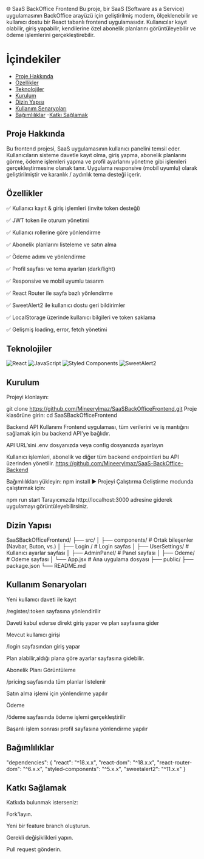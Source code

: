 🌐 SaaS BackOffice Frontend
Bu proje, bir SaaS (Software as a Service) uygulamasının BackOffice arayüzü için geliştirilmiş modern, ölçeklenebilir ve kullanıcı dostu bir React tabanlı frontend uygulamasıdır. Kullanıcılar kayıt olabilir, giriş yapabilir, kendilerine özel abonelik planlarını görüntüleyebilir ve ödeme işlemlerini gerçekleştirebilir.
# İçindekiler
- [Proje Hakkında](#proje-hakkında)
- [Özellikler](#özellikler)
- [Teknolojiler](#teknolojiler)
- [Kurulum](#kurulum)
- [Dizin Yapısı](#dizin-yapısı)
- [Kullanım Senaryoları](#Kullanım-senaryoları)
- [Bağımlılıklar](#bağımlılıklar)
-[Katkı Sağlamak](#Katkı-Sağlamak)
## Proje Hakkında
Bu frontend projesi, SaaS uygulamasının kullanıcı panelini temsil eder. Kullanıcıların sisteme davetle kayıt olma, giriş yapma, abonelik planlarını görme, ödeme işlemleri yapma ve profil ayarlarını yönetme gibi işlemleri gerçekleştirmesine olanak tanır. Uygulama responsive (mobil uyumlu) olarak geliştirilmiştir ve karanlık / aydınlık tema desteği içerir.

##  Özellikler
✅ Kullanıcı kayıt & giriş işlemleri (invite token desteği)

✅ JWT token ile oturum yönetimi

✅ Kullanıcı rollerine göre yönlendirme

✅ Abonelik planlarını listeleme ve satın alma

✅ Ödeme adımı ve yönlendirme

✅ Profil sayfası ve tema ayarları (dark/light)

✅ Responsive ve mobil uyumlu tasarım

✅ React Router ile sayfa bazlı yönlendirme

✅ SweetAlert2 ile kullanıcı dostu geri bildirimler

✅ LocalStorage üzerinde kullanıcı bilgileri ve token saklama

✅ Gelişmiş loading, error, fetch yönetimi

##   Teknolojiler


![React](https://img.shields.io/badge/React-FFB6C1?style=flat&logo=react&logoColor=black)
![JavaScript](https://img.shields.io/badge/JavaScript-FEC8D8?style=flat&logo=javascript&logoColor=black)
![Styled Components](https://img.shields.io/badge/Styled--Components-FADADD?style=flat&logo=styled-components&logoColor=black)
![SweetAlert2](https://img.shields.io/badge/SweetAlert2-F8C3CD?style=flat&logo=sweetalert2&logoColor=black)



##  Kurulum
Projeyi klonlayın:


git clone https://github.com/Mineerylmaz/SaaSBackOfficeFrontend.git
Proje klasörüne girin:
cd SaaSBackOfficeFrontend

Backend API Kullanımı
Frontend uygulaması, tüm verilerini ve iş mantığını sağlamak için bu backend API’ye bağlıdır.

API URL’sini .env dosyanızda veya config dosyanızda ayarlayın 

Kullanıcı işlemleri, abonelik ve diğer tüm backend endpointleri bu API üzerinden yönetilir.
https://github.com/Mineerylmaz/SaaS-BackOffice-Backend

Bağımlılıkları yükleyin:
npm install
▶️ Projeyi Çalıştırma
Geliştirme modunda çalıştırmak için:


npm run start
Tarayıcınızda http://localhost:3000 adresine giderek uygulamayı görüntüleyebilirsiniz.

##  Dizin Yapısı

SaaSBackOfficeFrontend/
├── src/
│   ├── components/        # Ortak bileşenler (Navbar, Buton, vs.)
│        ├── Login /            # Login sayfas
│        ├── UserSettings/             # Kullanıcı ayarlar sayfası
│        ├── AdminPanel/             # Panel sayfası
│        ├── Odeme/            # Odeme sayfası
│   └── App.jsx             # Ana uygulama dosyası
├── public/
├── package.json
└── README.md
##  Kullanım Senaryoları
Yeni kullanıcı daveti ile kayıt

/register/:token sayfasına yönlendirilir

Daveti kabul ederse direkt giriş yapar ve plan sayfasına gider

Mevcut kullanıcı girişi

/login sayfasından giriş yapar

Plan alabilir,aldığı plana göre ayarlar sayfasına gidebilir.

Abonelik Planı Görüntüleme

/pricing sayfasında tüm planlar listelenir

Satın alma işlemi için yönlendirme yapılır

Ödeme

/ödeme sayfasında ödeme işlemi gerçekleştirilir

Başarılı işlem sonrası profil sayfasına yönlendirme yapılır

## Bağımlılıklar

"dependencies": {
  "react": "^18.x.x",
  "react-dom": "^18.x.x",
  "react-router-dom": "^6.x.x",
  "styled-components": "^5.x.x",
  "sweetalert2": "^11.x.x"
}
##  Katkı Sağlamak
Katkıda bulunmak isterseniz:

Fork'layın.

Yeni bir feature branch oluşturun.

Gerekli değişiklikleri yapın.

Pull request gönderin.

